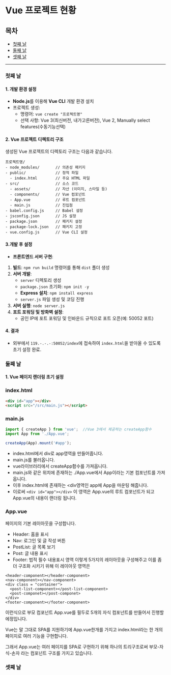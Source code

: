 # Vue 프로젝트 현황

## 목차
- [첫째 날](#첫째-날)
- [둘째 날](#둘째-날)
- [셋째 날](#셋째-날)

---

### 첫째 날
#### 1. 개발 환경 설정
- **Node.js**를 이용해 **Vue CLI** 개발 환경 설치
- 프로젝트 생성:
  - 명령어: `vue create "프로젝트명"`
  - 선택 사항: Vue 3(최신버전, 내가고른버전), Vue 2, Manually select features(수동기능선택)



#### 2. Vue 프로젝트 디렉토리 구조
생성된 Vue 프로젝트의 디렉토리 구조는 다음과 같습니다.
```
프로젝트명/
- node_modules/       // 의존성 패키지
- public/             // 정적 파일
  - index.html        // 주요 HTML 파일
- src/                // 소스 코드
  - assets/           // 자산 (이미지, 스타일 등)
  - components/       // Vue 컴포넌트
  - App.vue           // 루트 컴포넌트
  - main.js           // 진입점
- babel.config.js     // Babel 설정
- jsconfig.json       // JS 설정
- package.json        // 패키지 설정
- package-lock.json   // 패키지 고정
- vue.config.js       // Vue CLI 설정
```

#### 3.개발 후 설정
- **프론트엔드 서버 구현**:
 1. **빌드**: `npm run build` 명령어를 통해 `dist` 폴더 생성
 2. **서버 개발**:
    - `server` 디렉토리 생성
    - `package.json` 초기화: `npm init -y`
    - **Express 설치**: `npm install express`
    - `server.js` 파일 생성 및 코딩 진행
 3. **서버 실행**: `node server.js`
 4. **포트 포워딩 및 방화벽 설정**:
    - 공인 IP에 포트 포워딩 및 인바운드 규칙으로 포트 오픈(예: 50052 포트)
   
#### 4. 결과
 - 외부에서 `119.-.-.-:50052/index`에 접속하여 `index.html`을 받아올 수 있도록 초기 설정 완료.


### 둘째 날
#### 1. Vue 페이지 랜더링 초기 설정
### index.html
``` html
<div id="app"></div>
<script src="/src/main.js"></script>
```
### main.js
```js
import { createApp } from 'vue';  //Vue 3에서 제공하는 createApp함수
import App from './App.vue';

createApp(App).mount('#app');
```
- index.html에서 div로 app영역을 만들어줍니다.
- main.js를 불러옵니다.
- vue라이브러리에서 createApp함수를 가져옵니다.
- main.js와 같은 위치에 존재하는 ./App.vue에서 App이라는 기본 컴포넌트를 가져옵니다.
- 이후 index.html에 존재하는 <div영역인 app에 App을 마운팅 해줍니다.
- 이로써 `<div id="app"></div>` 이 영역은 App.vue의 루트 컴포넌트가 되고 App.vue의 내용이 랜더링 됩니다.


### App.vue
페이지의 기본 레이아웃을 구성합니다.
 - Header: 홈을 표시
 - Nav: 로그인 및 글 작성 버튼
 - PostList: 글 목록 보기
 - Post: 글 내용 표시
 - Footer: 법적 필수 내용표시 영역
이렇게 5가지의 레이아웃을 구성해주고 이를 좀더 구조화 시키기 위해 이 레이아웃 영역은
```
<header-component></header-component>
<nav-component></nav-component>
<div class = "container"> 
  <post-list-component></post-list-component>
  <post-componet></post-componet>
</div>
<footer-component></footer-component>
```
이런식으로 부모 컴포넌트 App.vue를 필두로 5개의 자식 컴포넌트를 만들어서 진행할 에정입니다.

Vue는 말 그대로 SPA를 지원하기에 App.vue한개를 가지고 index.html라는 한 개의 페이지로 여러 기능을 구현합니다.

그래서 App.vue는 여러 페이지를 SPA로 구현하기 위해 하나의 트리구조로써 부모-자식-손자 라는 컴포넌트 구조를 가지고 있습니다.


### 셋째 날

